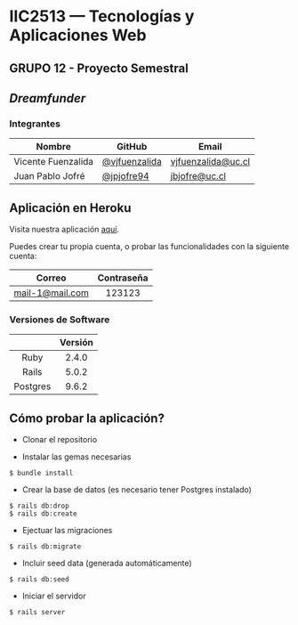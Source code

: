 # IIC2513 — Tecnologías y Aplicaciones Web

## GRUPO 12 - Proyecto Semestral

## *Dreamfunder*

### Integrantes

Nombre             | GitHub          | Email
------------------ | --------------- | ---------------------
Vicente Fuenzalida | [@vjfuenzalida] | [vjfuenzalida@uc.cl]
Juan Pablo Jofré   | [@jpjofre94]    | [jbjofre@uc.cl]

## Aplicación en Heroku

Visita nuestra aplicación [aquí](https://dreamfunder.herokuapp.com/).

Puedes crear tu propia cuenta, o probar las funcionalidades con la siguiente cuenta:

|      Correo       |  Contraseña  |
|:-----------------:|:------------:|
|  mail-1@mail.com  |    123123    |

### Versiones de Software

|          | Versión |
|:--------:|:-------:|
|     Ruby |  2.4.0  |
|    Rails |  5.0.2  |
| Postgres |  9.6.2  |

## Cómo probar la aplicación?

* Clonar el repositorio

* Instalar las gemas necesarias
```
$ bundle install
```

* Crear la base de datos (es necesario tener Postgres instalado)
```
$ rails db:drop
$ rails db:create
```

* Ejectuar las migraciones
```
$ rails db:migrate
```

* Incluir seed data (generada automáticamente)
```
$ rails db:seed
```

* Iniciar el servidor
```
$ rails server
```


[@vjfuenzalida]:      https://github.com/vjfuenzalida
[@jpjofre94]: 		  https://github.com/jpjofre94

[vjfuenzalida@uc.cl]: mailto:vjfuenzalida@uc.cl
[jbjofre@uc.cl]:      mailto:jbjofre@uc.cl

